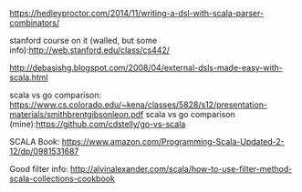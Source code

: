 https://hedleyproctor.com/2014/11/writing-a-dsl-with-scala-parser-combinators/

stanford course on it (walled, but some info):http://web.stanford.edu/class/cs442/

http://debasishg.blogspot.com/2008/04/external-dsls-made-easy-with-scala.html

scala vs go comparison: https://www.cs.colorado.edu/~kena/classes/5828/s12/presentation-materials/smithbrentgibsonleon.pdf
scala vs go comparison (mine):https://github.com/cdstelly/go-vs-scala

SCALA Book: https://www.amazon.com/Programming-Scala-Updated-2-12/dp/0981531687

Good filter info: http://alvinalexander.com/scala/how-to-use-filter-method-scala-collections-cookbook
